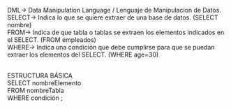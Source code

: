 DML-> Data Manipulation Language / Lenguaje de Manipulacion de Datos. <br>
SELECT-> Indica lo que se quiere extraer de una base de datos. (SELECT nombre) <br>
FROM-> Indica de que tabla o tablas se extraen los elementos indicados en el SELECT. (FROM empleados) <br>
WHERE-> Indica una condición que debe cumplirse para que se puedan extraer los elementos del SELECT. (WHERE age=30) <br><br>

ESTRUCTURA BÁSICA<br>
SELECT nombreElemento<br>
FROM nombreTabla<br>
WHERE condición ;<br><br>

